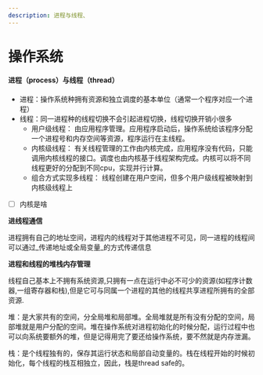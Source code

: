 ```yaml
---
description: 进程与线程、
---
```


# 操作系统

#### 进程（process）与线程（thread）

* 进程：操作系统种拥有资源和独立调度的基本单位（通常一个程序对应一个进程）
* 线程：同一进程种的线程切换不会引起进程切换，线程切换开销小很多
  * 用户级线程： 由应用程序管理。应用程序启动后，操作系统给该程序分配一个进程号和内存空间等资源，程序运行在主线程。
  * 内核级线程： 有关线程管理的工作由内核完成，应用程序没有代码，只能调用内核线程的接口。调度也由内核基于线程架构完成。内核可以将不同线程更好的分配到不同cpu，实现并行计算。
  * 组合方式实现多线程： 线程创建在用户空间，但多个用户级线程被映射到内核级线程上
* [ ] 内核是啥   

**进线程通信**

进程拥有自己的地址空间，进程内的线程对于其他进程不可见，同一进程的线程间可以通过_传递地址或全局变量_的方式传递信息

**进程和线程的堆栈内存管理**

线程自己基本上不拥有系统资源,只拥有一点在运行中必不可少的资源\(如程序计数器,一组寄存器和栈\),但是它可与同属一个进程的其他的线程共享进程所拥有的全部资源.

堆：是大家共有的空间，分全局堆和局部堆。全局堆就是所有没有分配的空间，局部堆就是用户分配的空间。堆在操作系统对进程初始化的时候分配，运行过程中也可以向系统要额外的堆，但是记得用完了要还给操作系统，要不然就是内存泄漏。

栈：是个线程独有的，保存其运行状态和局部自动变量的。栈在线程开始的时候初始化，每个线程的栈互相独立，因此，栈是thread safe的。


